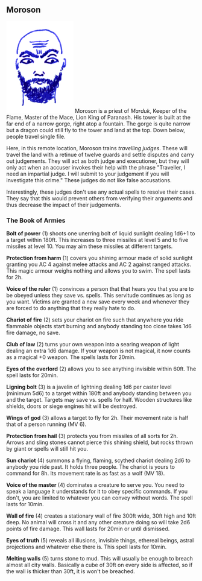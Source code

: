 ## Moroson

![Moroson](Moroson.png)
Moroson is a priest of *Marduk*, Keeper of the Flame, Master of the
Mace, Lion King of Paranash. His tower is built at the far end of a
narrow gorge, right atop a fountain. The gorge is quite narrow but a
dragon could still fly to the tower and land at the top. Down below,
people travel single file.

Here, in this remote location, Moroson trains *travelling judges*.
These will travel the land with a retinue of twelve guards and settle
disputes and carry out judgements. They will act as both judge and
executioner, but they will only act when an accuser invokes their help
with the phrase "Traveller, I need an impartial judge. I will submit
to your judgement if you will investigate this crime." These judges do
not like false accusations.

Interestingly, these judges don't use any actual spells to resolve
their cases. They say that this would prevent others from verifying
their arguments and thus decrease the impact of their judgements.

### The Book of Armies

**Bolt of power** (1) shoots one unerring bolt of liquid sunlight dealing 1d6+1 to a target within 180ft. This increases to three missiles at level 5 and to five missiles at level 10. You may aim these missiles at different targets.

**Protection from harm** (1) covers you shining armour made of solid sunlight granting you AC 4 against melee attacks and AC 2 against ranged attacks. This magic armour weighs nothing and allows you to swim. The spell lasts for 2h.

**Voice of the ruler** (1) convinces a person that that hears you that you are to be obeyed unless they save vs. spells. This servitude continues as long as you want. Victims are granted a new save every week and whenever they are forced to do anything that they really hate to do.

**Chariot of fire** (2) sets your chariot on fire such that anywhere you ride flammable objects start burning and anybody standing too close takes 1d6 fire damage, no save.

**Club of law** (2) turns your own weapon into a searing weapon of light dealing an extra 1d6 damage. If your weapon is not magical, it now counts as a magical +0 weapon. The spells lasts for 20min.

**Eyes of the overlord** (2) allows you to see anything invisible within 60ft. The spell lasts for 20min.

**Ligning bolt** (3) is a javelin of lightning dealing 1d6 per caster level (minimum 5d6) to a target within 180ft and anybody standing between you and the target. Targets may save vs. spells for half. Wooden structures like shields, doors or siege engines hit will be destroyed.

**Wings of god** (3) allows a target to fly for 2h. Their movement rate is half that of a person running (MV 6).

**Protection from hail** (3) protects you from missiles of all sorts for 2h. Arrows and sling stones cannot pierce this shining shield, but rocks thrown by giant or spells will still hit you.

**Sun chariot** (4) summons a flying, flaming, scythed chariot dealing 2d6 to anybody you ride past. It holds three people. The chariot is yours to command for 8h. Its movement rate is as fast as a wolf (MV 18).

**Voice of the master** (4) dominates a creature to serve you. You need to speak a language it understands for it to obey specific commands. If you don't, you are limited to whatever you can convey without words. The spell lasts for 10min.

**Wall of fire** (4) creates a stationary wall of fire 300ft wide, 30ft high and 10ft deep. No animal will cross it and any other creature doing so will take 2d6 points of fire damage. This wall lasts for 20min or until dismissed.

**Eyes of truth** (5) reveals all illusions, invisible things, ethereal beings, astral projections and whatever else there is. This spell lasts for 10min.

**Melting walls** (5) turns stone to mud. This will usually be enough to breach almost all city walls. Basically a cube of 30ft on every side is affected, so if the wall is thicker than 30ft, it is won't be breached.
